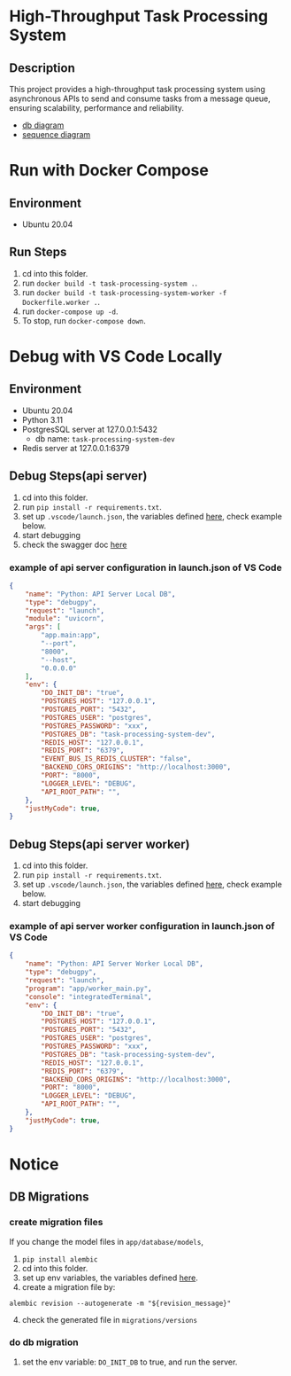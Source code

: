 # High-Throughput Task Processing System

## Description
This project provides a high-throughput task processing system using asynchronous APIs to send and consume tasks from a message queue, ensuring scalability, performance and reliability.

- [db diagram](app/doc/diagram/db_table_diagram.md)
- [sequence diagram](app/doc/diagram/sequence_diagram.md)

# Run with Docker Compose
## Environment
- Ubuntu 20.04

## Run Steps
1. cd into this folder.
2. run `docker build -t task-processing-system .`.
3. run `docker build -t task-processing-system-worker -f Dockerfile.worker .`.
4. run `docker-compose up -d`.
5. To stop, run `docker-compose down`.

# Debug with VS Code Locally
## Environment
- Ubuntu 20.04
- Python 3.11
- PostgresSQL server at 127.0.0.1:5432
  - db name: `task-processing-system-dev`
- Redis server at 127.0.0.1:6379

## Debug Steps(api server)
1. cd into this folder.
2. run `pip install -r requirements.txt`.
3. set up `.vscode/launch.json`, the variables defined [here](app/core/config.py), check example below.
4. start debugging
5. check the swagger doc [here](http://0.0.0.0:8000/docs)

### example of api server configuration in launch.json of VS Code
```json
{
    "name": "Python: API Server Local DB",
    "type": "debugpy",
    "request": "launch",
    "module": "uvicorn",
    "args": [
        "app.main:app",
        "--port",
        "8000",
        "--host",
        "0.0.0.0"
    ],
    "env": {
        "DO_INIT_DB": "true",
        "POSTGRES_HOST": "127.0.0.1",
        "POSTGRES_PORT": "5432",
        "POSTGRES_USER": "postgres",
        "POSTGRES_PASSWORD": "xxx",
        "POSTGRES_DB": "task-processing-system-dev",
        "REDIS_HOST": "127.0.0.1",
        "REDIS_PORT": "6379",
        "EVENT_BUS_IS_REDIS_CLUSTER": "false",
        "BACKEND_CORS_ORIGINS": "http://localhost:3000",
        "PORT": "8000",
        "LOGGER_LEVEL": "DEBUG",
        "API_ROOT_PATH": "",
    },
    "justMyCode": true,
}
```
## Debug Steps(api server worker)
1. cd into this folder.
2. run `pip install -r requirements.txt`.
3. set up `.vscode/launch.json`, the variables defined [here](app/core/config.py), check example below.
4. start debugging

### example of api server worker configuration in launch.json of VS Code
```json
{
    "name": "Python: API Server Worker Local DB",
    "type": "debugpy",
    "request": "launch",
    "program": "app/worker_main.py",
    "console": "integratedTerminal",
    "env": {
        "DO_INIT_DB": "true",
        "POSTGRES_HOST": "127.0.0.1",
        "POSTGRES_PORT": "5432",
        "POSTGRES_USER": "postgres",
        "POSTGRES_PASSWORD": "xxx",
        "POSTGRES_DB": "task-processing-system-dev",
        "REDIS_HOST": "127.0.0.1",
        "REDIS_PORT": "6379",
        "BACKEND_CORS_ORIGINS": "http://localhost:3000",
        "PORT": "8000",
        "LOGGER_LEVEL": "DEBUG",
        "API_ROOT_PATH": "",
    },
    "justMyCode": true,
}
```

# Notice

## DB Migrations
### create migration files
If you change the model files in `app/database/models`,

1. `pip install alembic`
2. cd into this folder.
3. set up env variables, the variables defined [here](app/core/config.py).
4. create a migration file by:
```
alembic revision --autogenerate -m "${revision_message}"
```
4. check the generated file in `migrations/versions`
### do db migration
1. set the env variable: `DO_INIT_DB` to true, and run the server.

